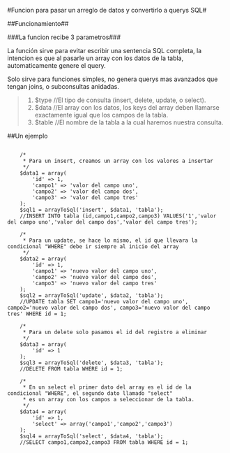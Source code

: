 #Funcion para pasar un arreglo de datos y convertirlo a querys SQL#

##Funcionamiento##



###La funcion recibe 3 parametros###

La función sirve para evitar escribir una sentencia SQL completa,
la intencion es que al pasarle un array con los datos de la tabla, automaticamente
genere el query.

Solo sirve para funciones simples, no genera querys mas avanzados que tengan joins, o subconsultas anidadas.

>1. $type //El tipo de consulta (insert, delete, update, o select).
>2. $data //El array con los datos, los keys del array deben llamarse exactamente igual que los campos de la tabla.
>3. $table //El nombre de la tabla a la cual haremos nuestra consulta.

##Un ejemplo

<pre>
<code>
	/*
	 * Para un insert, creamos un array con los valores a insertar
	 */
	$data1 = array(
		'id' => 1,
		'campo1' => 'valor del campo uno',
		'campo2' => 'valor del campo dos',
		'campo3' => 'valor del campo tres'
	);
	$sql1 = arrayToSql('insert', $data1, 'tabla');
	//INSERT INTO tabla (id,campo1,campo2,campo3) VALUES('1','valor del campo uno','valor del campo dos','valor del campo tres');
	
	/*
	 * Para un update, se hace lo mismo, el id que llevara la condicional "WHERE" debe ir siempre al inicio del array
	 */
	$data2 = array(
		'id' => 1,
		'campo1' => 'nuevo valor del campo uno',
		'campo2' => 'nuevo valor del campo dos',
		'campo3' => 'nuevo valor del campo tres'
	);
	$sql2 = arrayToSql('update', $data2, 'tabla');
	//UPDATE tabla SET campo1='nuevo valor del campo uno', campo2='nuevo valor del campo dos', campo3='nuevo valor del campo tres' WHERE id = 1;
	
	/*
	 * Para un delete solo pasamos el id del registro a eliminar
	 */
	$data3 = array(
		'id' => 1
	);
	$sql3 = arrayToSql('delete', $data3, 'tabla');
	//DELETE FROM tabla WHERE id = 1;
	
	/*
	 * En un select el primer dato del array es el id de la condicional "WHERE", el segundo dato llamado "select"
	 * es un array con los campos a seleccionar de la tabla.
	 */	
	$data4 = array(
		'id' => 1,
		'select' => array('campo1','campo2','campo3')
	);
	$sql4 = arrayToSql('select', $data4, 'tabla');
	//SELECT campo1,campo2,campo3 FROM tabla WHERE id = 1;
</code>
</pre>